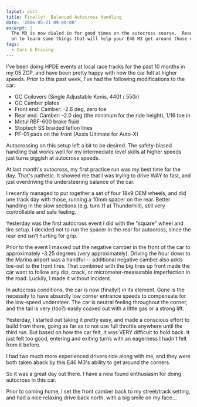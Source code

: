```yaml
---
layout: post
title: Finally!  Balanced Autocross Handling
date: '2006-05-21 09:00:00'
excerpt: |
  The M3 is now dialed in for good times on the autocross course.  Read
  on to learn some things that will help your E46 M3 get around those cones!
tags:
  - Cars & Driving
---
```


I've been doing HPDE events at local race tracks for the past 10 months in my 05 ZCP, and have been pretty happy with how the car felt at higher speeds. Prior to this past week, I've had the following modifications to the car:

- GC Coilovers (Single Adjustable Konis, 440f / 550r)
- GC Camber plates
- Front end: Camber: -2.6 deg, zero toe
- Rear end: Camber: -2.0 deg (the minimum for the ride height), 1/16 toe in
- Motul RBF-600 brake fluid
- Stoptech SS braided teflon lines
- PF-01 pads on the front (Axxis Ultimate for Auto-X)

Autocrossing on this setup left a bit to be desired. The safety-biased handling that works well for my intermediate level skills at higher speeds just turns piggish at autocross speeds.

At last month's autocross, my first practice run was my best time for the day. That's pathetic. It showed me that I was trying to drive WAY to fast, and just overdriving the understeering balance of the car.

I recently managed to put together a set of four 18x9 OEM wheels, and did one track day with those, running a 10mm spacer on the rear. Better handling in the slow sections (e.g. turn 11 at Thunderhill), still very controllable and safe feeling.

Yesterday was the first autocross event I did with the "square" wheel and tire setup. I decided not to run the spacer in the rear for autocross, since the rear end isn't hurting for grip.

Prior to the event I maxxed out the negative camber in the front of the car to approximately -3.25 degrees (very approximately). Driving the hour down to the Marina airport was a handful -- additional negative camber also adds toe-out to the front tires. That combined with the big tires up front made the car want to follow any dip, crack, or micrometer-measurable imperfection in the road. Luckily, I made it without incident.

In autocross conditions, the car is now (finally!) in its element. Gone is the necessity to have absurdly low corner entrance speeds to compensate for the low-speed understeer. The car is neutral feeling throughout the corner, and the tail is very (too?) easily coaxed out with a little gas or a strong lift.

Yesterday, I started out taking it pretty easy, and made a conscious effort to build from there, going as far as to not use full throttle anywhere until the third run.  But based on how the car felt, it was VERY difficult to hold back.  It just felt too good, entering and exiting turns with an eagerness I hadn't felt from it before.

I had two much more experienced drivers ride along with me, and they were both taken aback by this E46 M3's ability to get around the corners.

So it was a great day out there. I have a new found enthusiasm for doing autocross in this car.

Prior to coming home, I set the front camber back to my street/track setting, and had a nice relaxing drive back north, with a big smile on my face...
